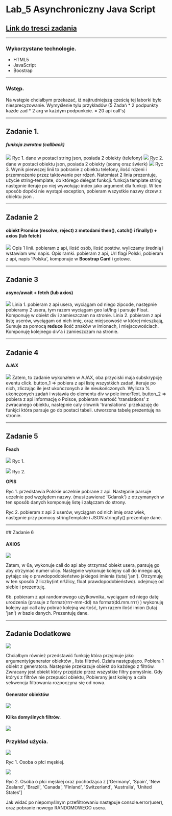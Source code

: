 # Lab_5 Asynchroniczny Java Script
 
## [Link do tresci zadania](https://zacniewski.gitlab.io/teaching/2020-serwisy-www/)
<hr>

### Wykorzystane technologie.
* HTML5
* JavaScript
* Boostrap
<hr>

### Wstęp.

Na wstępie chciałbym przekazać, iż najtrudniejszą cześcią tej laborki było niesprecyzowanie. 
Wymyślenie tylu przykładów (5 Zadań * 2 podpunkty każde zad * 2 arg w każdym podpunkcie. = 20 api call's)

<hr>

## Zadanie 1.
##### __funkcja zwrotna (callback)__
![](./md_files/zad1_phone.png)
Ryc 1. dane w postaci string json, posiada 2 obiekty (telefony)
![](./md_files/zad1_trees.png)
Ryc 2. dane w postaci obiektu json, posiada 2 obiekty (sosnę oraz świerk)
![](./md_files/zad1.png)
Ryc 3. Wynik pierwszej linii to pobranie z obiektu telefony, ilość rdzeni i przemnożenie przez taktowanie per rdzeń.
Natomiast 2 linia prezentuje, użycie string-template, do którego delegat funkcji. funkcja template string następnie iteruje po niej wywołując index jako argument dla funkcji.
W ten sposób dopóki nie wystąpi exception, pobieram wszystkie nazwy drzew z obiektu json .
 
<hr>

## Zadanie 2
#### __obiekt Promise (resolve, reject) z metodami then(), catch() i finally() + axios (lub fetch)__
![](./md_files/zad2.png)
Opis 1 linii. pobieram z api, ilość osób, ilość postów. wyliczamy średnią i wstawiam ww. napis.
Opis ramki. pobieram z api, Url flagi Polski, pobieram z api, napis 'Polska', komponuje w **Boostrap Card** i gotowe.
 
<hr>

## Zadanie 3

#### __async/await + fetch (lub axios)__
![](./md_files/zad3.png)
Linia 1. pobieram z api usera, wyciągam od niego zipcode, następnie pobieramy 2 usera, tym razem wyciągam geo lat/lng i parsuje Float.
Komponuję w obiekt div i zamieszczam na stronie.
Linia 2. pobieram z api listę userów, wyciągam od nich imię, oraz miejscowość w której mieszkają,
Sumuje za pomocą **reduce** ilość znaków w imionach, i miejscowościach.
Komponuję kolejnego div'a i zamieszczam na stronie.
 
 
<hr>

## Zadanie 4

#### __AJAX__

![](./md_files/zad4.png)
Zatem, to zadanie wykonałem w AJAX, oba przyciski maja subskrypcję eventu click.
button_1 => 
pobiera z api listę wszystkich zadań, iteruje po nich, zliczając ile jest ukończonych a ile nieukończonych.
Wylicza % ukończonych zadań i wstawia do elementu div w pole innerText.
button_2 =>
pobiera z api informację o Polsce, pobieram wartość 'translations' z zwracanego obiektu,
następnie caly słownik 'translations' przekazuję do funkjci która parsuje go do postaci tabeli.
utworzona tabelę prezentuję na stronie.
 
<hr>

## Zadanie 5

#### __Feach__

![](./md_files/zad5a.png)
Ryc 1.
 
![](./md_files/zad5b.png)
Ryc 2.
 
 
**OPIS**
 
Ryc 1. przedstawia Polskie uczelnie pobrane z api. Następnie parsuje uczelnie pod względem nazwy. (musi zawierać 'Gdansk')
z otrzymanych w ten sposób danych komponuję listę i załączam do strony.
 
Ryc 2. pobieram z api 2 userów, wyciągam od nich imię oraz wiek, następnie przy pomocy stringTemplate i JSON.stringify() prezentuje dane.
 
<hr>
## Zadanie 6

#### __AXIOS__

![](./md_files/zad6.png)
 
Zatem, w 6a, wykonuje call do api aby otrzymać obiekt usera, parsuję go aby otrzymać numer ulicy.
Następnie wykonuje kolejny call do innego api, pytając się o prawdopodobieństwo jakiegoś imienia (tutaj 'jan').
Otrzymuję w ten sposób 2 liczby(int nrUlicy, float prawdopodobieństwo). odejmuję od siebie i prezentuję.
 
6b. pobieram z api randomowego użytkownika, wyciągam od niego datę urodzenia (prasuje z format(rrrr-mm-dd) na format(dd.mm.rrrr) )
wykonuję kolejny api call aby pobrać kolejną wartość, tym razem ilość imion (tutaj 'jan') w bazie danych. 
Prezentuję dane.
 
<hr>

## Zadanie Dodatkowe

![](./md_files/zadDodatkowe.png)
 
Chciałbym również przedstawić funkcję która przyjmuje jako argumenty(generator obiektów , lista filtrów).
Działa następująco. Pobiera 1 obiekt z generatora. Następnie przekazuje obiekt do każdego z filtrów.
Zwracany jest obiekt który przejdzie przez wszystkie filtry pomyślnie.
Gdy któryś z filtrów nie przepuści obiektu, Pobierany jest kolejny a cała sekwencja filtrowania rozpoczyna się od nowa.
 
#### Generator obiektów

![](./md_files/zadDodatkowe_generator.png)
 
#### Kilka domyślnych filtrów.

![](./md_files/zadDodatkowe_filtry.png)
 
### Przykład użycia.

![](./md_files/zadDodatkowe_example_male.png)

Ryc 1. Osoba o płci męskiej.
 
![](./md_files/zadDodatkowe_example_country.png)

Ryc 2. Osoba o płci męskiej oraz  pochodząca z ['Germany', 'Spain', 'New Zealand', 'Brazil', 'Canada', 'Finland', 'Switzerland', 'Australia', 'United States']
 
 
 
Jak widać po niepomyślnym przefiltrowaniu następuje console.error(user), oraz pobranie nowego RANDOMOWEGO usera.
 
 
 
 



